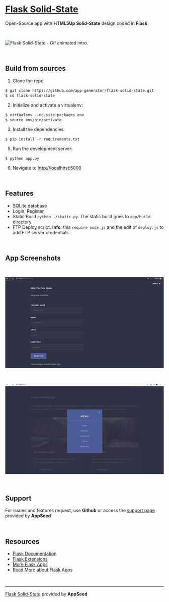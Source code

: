 # [Flask Solid-State](https://appseed.us/apps/flask-apps/flask-solid-state)

Open-Source app with **HTML5Up Solid-State** design coded in **Flask**

<br />

![Flask Solid-State - Gif animated intro.](https://raw.githubusercontent.com/app-generator/static/master/products/flask-boilerplate-solid-state-screen.png)

<br />

## Build from sources

1. Clone the repo
  ```
  $ git clone https://github.com/app-generator/flask-solid-state.git
  $ cd flask-solid-state
  ```

2. Initialize and activate a virtualenv:
  ```
  $ virtualenv --no-site-packages env
  $ source env/bin/activate
  ```

3. Install the dependencies:
  ```
  $ pip install -r requirements.txt
  ```

5. Run the development server:
  ```
  $ python app.py
  ```

6. Navigate to [http://localhost:5000](http://localhost:5000)

<br />

## Features

 - SQLite database
 - Login, Register
 - Static Build `python ./static.py`. The static build goes to `app/build` directory 
 - FTP Deploy script. **Info**: this `require node.js` and the edit of `deploy.js` to add FTP server credentials. 

<br />

## App Screenshots

<br />

![Flask Dashboard](https://github.com/app-generator/flask-solid-state/blob/master/screenshots/flask-solid-state-register.jpg)

<br />

![Flask Dashboard](https://github.com/app-generator/flask-solid-state/blob/master/screenshots/flask-solid-state-menu.jpg)

<br />

## Support

For issues and features request, use **Github** or access the [support page](https://appseed.us/support) provided by **AppSeed** 

<br />

## Resources

 - [Flask Documentation](http://flask.pocoo.org/docs/)
 -  [Flask Extensions](http://flask.pocoo.org/extensions/)
 -  [More Flask Apps](https://appseed.us/apps/flask-apps)
 -  [Read More about Flask Apps](https://blog.appseed.us/tag/flask)

<br />

---
[Flask Solid-State](https://appseed.us/apps/flask-apps/flask-solid-state) provided by **AppSeed**

